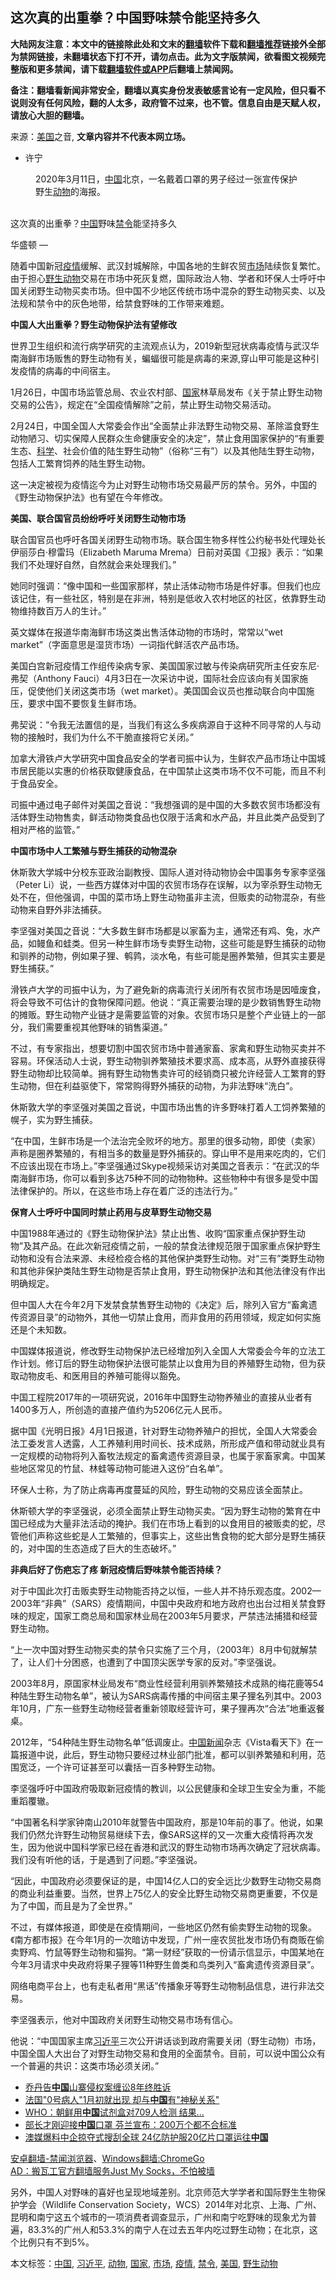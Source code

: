  <h2>这次真的出重拳？中国野味禁令能坚持多久</h2> <p class="notice"><b>大陆网友注意：本文中的链接除此处和文末的<a href="https://github.com/bannedbook/fanqiang" >翻墙</a>软件下载和<a href="https://github.com/killgcd/justmysocks/blob/master/README.md">翻墙推荐</a>链接外全部为禁网链接，未翻墙状态下打不开，请勿点击。此为文字版禁闻，欲看图文视频完整版和更多禁闻，请下载<a href="https://github.com/bannedbook/fanqiang">翻墙软件或APP</a>后翻墙上禁闻网。</p><p>备注：翻墙看新闻非常安全，翻墙以真实身份发表敏感言论有一定风险，但只看不说则没有任何风险，翻的人太多，政府管不过来，也不管。信息自由是天赋人权，请放心大胆的翻墙。</b></p>  <div class="entry"> <p>来源：<a href="https://www.bannedbook.org/bnews/tag/%e7%be%8e%e5%9b%bd/" class="st_tag internal_tag" rel="tag" title="标签 美国 下的日志">美国</a>之音, <strong>文章内容并不代表本网立场。</strong></p> <ul> <li> 许宁 </li> </ul> <figure> <figcaption> <span itemprop="caption" data-cms-inline-wrap="caption" data-cms-inline-text="">2020年3月11日，<span class='wp_keywordlink_affiliate'><a href="https://www.bannedbook.org/" title="中国" target="_blank">中国</a></span>北京，一名戴着口罩的男子经过一张宣传保护野生<a href="https://www.bannedbook.org/bnews/tag/%e5%8a%a8%e7%89%a9/" class="st_tag internal_tag" rel="tag" title="标签 动物 下的日志">动物</a>的海报。</span><br /> </figcaption></figure> <p>&nbsp;<br /> 这次真的出重拳？<a href="https://www.bannedbook.org/bnews/tag/%E4%B8%AD%E5%9B%BD/" class="st_tag internal_tag" rel="tag" title="标签 中国 下的日志">中国</a>野味<a href="https://www.bannedbook.org/bnews/tag/%E7%A6%81%E4%BB%A4/" class="st_tag internal_tag" rel="tag" title="标签 禁令 下的日志">禁令</a>能坚持多久</p> <p><span>华盛顿 —&nbsp;</span></p> <p>随着中国新冠<a href="https://www.bannedbook.org/bnews/tag/%E7%96%AB%E6%83%85/" class="st_tag internal_tag" rel="tag" title="标签 疫情 下的日志">疫情</a>缓解、武汉封城解除，中国各地的生鲜农贸<a href="https://www.bannedbook.org/bnews/tag/%E5%B8%82%E5%9C%BA/" class="st_tag internal_tag" rel="tag" title="标签 市场 下的日志">市场</a>陆续恢复繁忙。由于担心<a href="https://www.bannedbook.org/bnews/tag/%e9%87%8e%e7%94%9f%e5%8a%a8%e7%89%a9/" class="st_tag internal_tag" rel="tag" title="标签 野生动物 下的日志">野生动物</a>交易在市场中死灰复燃，国际政治人物、学者和环保人士呼吁中国关闭野生动物买卖市场。但中国不少地区传统市场中混杂的野生动物买卖、以及法规和禁令中的灰色地带，给禁食野味的工作带来难题。</p> <p><strong>中国人大出重拳？野生动物保护法有望修改</strong></p> <p>世界卫生组织和流行病学研究的主流观点认为，2019新型冠状病毒疫情与武汉华南海鲜市场贩售的野生动物有关，蝙蝠很可能是病毒的来源,穿山甲可能是这种引发疫情的病毒的中间宿主。</p> <p>1月26日，中国市场监管总局、农业农村部、<a href="https://www.bannedbook.org/bnews/tag/%E5%9B%BD%E5%AE%B6/" class="st_tag internal_tag" rel="tag" title="标签 国家 下的日志">国家</a>林草局发布《关于禁止野生动物交易的公告》，规定在“全国疫情解除”之前，禁止野生动物交易活动。</p> <p>2月24日，中国全国人大常委会作出“全面禁止非法野生动物交易、革除滥食野生动物陋习、切实保障人民群众生命健康安全的决定”，禁止食用国家保护的“有重要生态、<span class='wp_keywordlink'><a href="https://www.bannedbook.org/forum11/topic309.html" title="禁片：“科学”的棍子" target="_blank">科学</a></span>、社会价值的陆生野生动物”（俗称“三有”）以及其他陆生野生动物，包括人工繁育饲养的陆生野生动物。</p> <p>这一决定被视为疫情迄今为止对野生动物市场交易最严厉的禁令。另外，中国的《野生动物保护法》也有望在今年修改。</p> <p><strong>美国、联合国官员纷纷呼吁关闭野生动物市场</strong></p> <p>联合国官员也呼吁各国关闭野生动物市场。联合国生物多样性公约秘书处代理处长伊丽莎白·穆雷玛（Elizabeth Maruma Mrema）日前对英国《卫报》表示：“如果我们不处理好自然，自然就会来处理我们。”</p>  <p>她同时强调：“像中国和一些国家那样，禁止活体动物市场是件好事。但我们也应该记住，有一些社区，特别是在非洲，特别是低收入农村地区的社区，依靠野生动物维持数百万人的生计。”</p> <p>英文媒体在报道华南海鲜市场这类出售活体动物的市场时，常常以“wet market”（字面意思是湿货市场）一词指代鲜活农产品市场。</p> <p>美国白宫新冠疫情工作组传染病专家、美国国家过敏与传染病研究所主任安东尼·弗契（Anthony Fauci）4月3日在一次采访中说，国际社会应该向有关国家施压，促使他们关闭这类市场（wet market）。美国国会议员也推动联合向中国施压，要求中国不要恢复生鲜市场。</p> <p>弗契说：“令我无法置信的是，当我们有这么多疾病源自于这种不同寻常的人与动物的接触时，我们为什么不干脆直接将它关闭。”</p> <p>加拿大滑铁卢大学研究中国食品安全的学者司振中认为，生鲜农产品市场让中国城市居民能以实惠的价格获取健康食品，在中国禁止这类市场不仅不可能，而且不利于食品安全。</p> <p>司振中通过电子邮件对美国之音说：“我想强调的是中国的大多数农贸市场都没有活体野生动物售卖，鲜活动物类食品也仅限于活禽和水产品，并且此类产品受到了相对严格的监管。”</p> <p><strong>中国市场中人工繁殖与野生捕获的动物混杂</strong></p> <p>休斯敦大学城中分校东亚政治副教授、国际人道对待动物协会中国事务专家李坚强（Peter Li）说，一些西方媒体对中国的农贸市场存在误解，以为宰杀野生动物无处不在，但他强调，中国的菜市场上野生动物虽非主流，但贩卖的动物混杂，有些动物来自野外非法捕获。</p> <p>李坚强对美国之音说：“大多数生鲜市场都是以家畜为主，通常还有鸡、兔，水产品，如鳗鱼和蛙类。但另一种生鲜市场专卖野生动物，这些可能是野生捕获的动物和驯养的动物，例如果子狸、鹌鹑，淡水龟，有些可能是圈养繁殖，但其实主要是野生捕获。”</p> <p>滑铁卢大学的司振中认为，为了避免新的病毒流行关闭所有农贸市场是因噎废食，将会导致不可估计的食物保障问题。他说：“真正需要治理的是少数销售野生动物的摊贩。野生动物产业链才是需要监管的对象。农贸市场只是整个产业链上的一部分，我们需要重视其他野味的销售渠道。”</p> <p>不过，有专家指出，想要切割中国农贸市场中普通家畜、家禽和野生动物买卖并不容易。环保活动人士说，野生动物驯养繁殖技术要求高、成本高，从野外直接获得野生动物却比较简单。拥有野生动物售卖许可的经销商只被允许经营人工繁育的野生动物，但在利益驱使下，常常购得野外捕获的动物，为非法野味“洗白”。</p>  <p>休斯敦大学的李坚强对美国之音说，中国市场出售的许多野味打着人工饲养繁殖的幌子，实为野生捕获。</p> <p>“在中国，生鲜市场是一个法治完全败坏的地方。那里的很多动物，即使（卖家）声称是圈养繁殖的，有相当多的数量是野外捕获的。穿山甲不是用来吃肉的，它们不应该出现在市场上。”李坚强通过Skype视频采访对美国之音表示：“在武汉的华南海鲜市场，你可以看到多达75种不同的动物物种。这些物种中有很多是受中国法律保护的。所以，在这些市场上存在着广泛的违法行为。”</p> <p><strong>保育人士呼吁中国同时禁止药用与皮草野生动物交易</strong></p> <p>中国1988年通过的《野生动物保护法》禁止出售、收购“国家重点保护野生动物”及其产品。在此次新冠疫情之前，一般的禁食法律规范限于国家重点保护野生动物和没有合法来源、未经检疫合格的其他保护类野生动物。对“三有”类野生动物和其他非保护类陆生野生动物是否禁止食用，野生动物保护法和其他法律没有作出明确规定。</p> <p>但中国人大在今年2月下发禁食禁售野生动物的《决定》后，除列入官方“畜禽遗传资源目录”的动物外，其他一切禁止食用，而非食用的药用领域，规定如何实施还是个未知数。</p> <p>中国媒体报道说，修改野生动物保护法已经增加列入全国人大常委会今年的立法工作计划。修订后的野生动物保护法很可能禁止以食用为目的养殖野生动物，但为获取动物皮毛、和医用目的养殖可能得以豁免。</p> <p>中国工程院2017年的一项研究说，2016年中国野生动物养殖业的直接从业者有1400多万人，所创造的直接产值约为5206亿元人民币。</p> <p>据中国《光明日报》4月1日报道，针对野生动物养殖户的担忧，全国人大常委会法工委发言人透露，人工养殖利用时间长、技术成熟，所形成产值和带动就业具有一定规模的动物将列入畜牧法规定的畜禽遗传资源目录，也属于家畜家禽。中国某些地区常见的竹鼠、林蛙等动物可能进入这份“白名单”。</p> <p>环保人士称，为了防止病毒再度蔓延的风险，野生动物的交易应该全面禁止。</p> <p>休斯顿大学的李坚强说，必须全面禁止野生动物买卖。“因为野生动物的繁育在中国已经成为大量非法活动的掩护。我们在市场上看到的以食用目的被贩卖的蛇，尽管他们声称这些蛇是人工繁殖的，但事实上，这些出售食物的蛇大部分是野生捕获的，对中国的生态造成了巨大的生态破坏。”</p> <p><strong>非典后好了伤疤忘了疼 新冠疫情后野味禁令能否持续？</strong></p>  <p>对于中国此次打击贩卖野生动物能否持之以恒，一些人并不持乐观态度。2002—2003年“非典”（SARS）疫情期间，中国中央政府和地方政府也出台过相关禁食野味的规定，国家工商总局和国家林业局在2003年5月要求，严禁违法捕猎和经营野生动物。</p> <p>“上一次中国对野生动物买卖的禁令只实施了三个月，（2003年）8月中旬就解禁了，让人们十分困惑，也遭到了中国顶尖医学专家的反对。”李坚强说。</p> <p>2003年8月，原国家林业局发布“商业性经营利用驯养繁殖技术成熟的梅花鹿等54种陆生野生动物名单”，被认为SARS病毒传播的中间宿主果子狸名列其中。2003年10月，广东一些野生动物经营者重新领取经营许可，果子狸再次“合法”地重返餐桌。</p> <p>2012年，“54种陆生野生动物名单”低调废止。<span class='wp_keywordlink_affiliate'><a href="https://www.bannedbook.org/bnews/cnnews/" title="中国新闻">中国新闻</a></span>杂志《Vista看天下》在一篇报道中说，此后，野生动物只要经过林业部门批准，都可以驯养繁殖和利用，范围宽泛，一个许可证甚至可以囊括一百多种野生动物。</p> <p>李坚强呼吁中国政府吸取新冠疫情的教训，以公民健康和全球卫生安全为重，不能重蹈覆辙。</p> <p>“中国著名科学家钟南山2010年就警告中国政府，那是10年前的事了。他说，如果我们仍然允许野生动物贸易继续下去，像SARS这样的又一次重大疫情将再次发生，因为他说中国科学家已经在香港和武汉的野生动物市场再次确定了冠状病毒。我们没有听他的话，于是遇到了问题。”李坚强说。</p> <p>“因此，中国政府必须要保证的是，中国14亿人口的安全远比少数野生动物交易商的商业利益重要。当然，世界上75亿人的安全比野生动物交易商更重要，不仅是为了中国，而且是为了全世界。”</p> <p>不过，有媒体报道，即使是在疫情期间，一些地区仍然有偷卖野生动物的现象。《南方都市报》在今年1月的一次暗访中发现，广州一座农贸批发市场仍有商贩在偷卖野鸡、竹鼠等野生动物和猫狗。“第一财经”获取的一份请示信显示，中国某地在今年3月请求中央政府将果子狸等11种野生兽类和鸟类列入“畜禽遗传资源目录”。</p> <p>网络电商平台上，也有走私者用“黑话”传播象牙等野生动物制品信息，进行非法交易。</p> <p>李坚强表示，他对中国政府关闭野生动物交易市场有信心。</p> <p>他说：“中国国家主席<a href="https://www.bannedbook.org/bnews/tag/%e4%b9%a0%e8%bf%91%e5%b9%b3/" class="st_tag internal_tag" rel="tag" title="标签 习近平 下的日志">习近平</a>三次公开讲话谈到政府需要关闭（野生动物）市场，中国全国人大出台了对野生动物交易和食用的全面禁令。目前，可以说中国公众有一个普遍的共识：这类市场必须关闭。”</p>  <ul class='op-related-articles' title='相关阅读'> <li><a href='https://www.bannedbook.org/bnews/baitai/20200409/1309353.html' target='_blank'>乔丹告<b>中国</b>山寨侵权案缠讼8年终胜诉</a></li> <li><a href='https://www.bannedbook.org/bnews/worldnews/20200409/1309334.html' target='_blank'>法国&quot;0号病人&quot;1月初就出现 却与<b>中国</b>有&quot;神秘关系&quot;</a></li> <li><a href='https://www.bannedbook.org/bnews/worldnews/20200409/1309333.html' target='_blank'>WHO：朝鲜用<b>中国</b>试剂盒对709人检测 结果…</a></li> <li><a href='https://www.bannedbook.org/bnews/cnnews/20200409/1309302.html' target='_blank'>部长才刚迎接<b>中国</b>口罩 芬兰宣布：200万个都不合标准</a></li> <li><a href='https://www.bannedbook.org/bnews/comments/20200409/1309296.html' target='_blank'>澳媒爆料中企掠夺式搜刮全球 24亿防护服20亿片口罩运往<b>中国</b></a></li> </ul> <div class="texttj"> <a href="https://github.com/bannedbook/fanqiang/wiki/%E5%AE%89%E5%8D%93%E7%BF%BB%E5%A2%99-%E7%A6%81%E9%97%BB%E6%B5%8F%E8%A7%88%E5%99%A8" target="_blank">安卓翻墙-禁闻浏览器</a>、<a href="https://github.com/bannedbook/fanqiang/wiki/Chrome%E4%B8%80%E9%94%AE%E7%BF%BB%E5%A2%99%E5%8C%85" target="_blank">Windows翻墙:ChromeGo</a><br/> <a href="https://github.com/killgcd/justmysocks/blob/master/README.md" target="_blank">AD：搬瓦工官方翻墙服务Just My Socks，不怕被墙</a> </div><p>另外，中国人对野味的喜好也呈现地域差别。北京师范大学学者和国际野生生物保护学会（Wildlife Conservation Society，WCS）2014年对北京、上海、广州、昆明和南宁这五个城市的一项消费者调查显示，广州和南宁吃野味的现象尤为普遍，83.3%的广州人和53.3%的南宁人在过去五年内吃过野生动物；在北京，这个比例只有不到5%。</p><a name='sharetosocial'></a>           </div><!--END ENTRY--> <div class="postfooter"> <div>本文标签：<a href="https://www.bannedbook.org/bnews/tag/%E4%B8%AD%E5%9B%BD/" rel="tag">中国</a>, <a href="https://www.bannedbook.org/bnews/tag/%e4%b9%a0%e8%bf%91%e5%b9%b3/" rel="tag">习近平</a>, <a href="https://www.bannedbook.org/bnews/tag/%e5%8a%a8%e7%89%a9/" rel="tag">动物</a>, <a href="https://www.bannedbook.org/bnews/tag/%E5%9B%BD%E5%AE%B6/" rel="tag">国家</a>, <a href="https://www.bannedbook.org/bnews/tag/%E5%B8%82%E5%9C%BA/" rel="tag">市场</a>, <a href="https://www.bannedbook.org/bnews/tag/%E7%96%AB%E6%83%85/" rel="tag">疫情</a>, <a href="https://www.bannedbook.org/bnews/tag/%E7%A6%81%E4%BB%A4/" rel="tag">禁令</a>, <a href="https://www.bannedbook.org/bnews/tag/%e7%be%8e%e5%9b%bd/" rel="tag">美国</a>, <a href="https://www.bannedbook.org/bnews/tag/%e9%87%8e%e7%94%9f%e5%8a%a8%e7%89%a9/" rel="tag">野生动物</a></div>  </div><!--END POSTFOOTER--> 